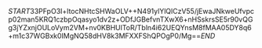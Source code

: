 $START$33PFpO3I+ltocNHtcSHWaOLV++N491ylYlQlCzV55/jEwaJNkweUfvpcp02man5KRQ1czbpOqasyo1dv2z+ODfJGBefvnTXwX6+nHSskrsSE5r90vQGg3jYZxnjOULoVym2VM+nv0KBHUlToR/Tbln4i62UEQYnsM8fMAA05DY8q6+m1c37WGBxk0IMgNQ58dHV8k3MFXXFShQPOgP0/Mg==$END$